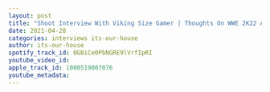 ```yaml
---
layout: post
title: "Shoot Interview With Viking Size Gamer | Thoughts On WWE 2K22 And AEW Games | #29"
date: 2021-04-28
categories: interviews its-our-house
author: its-our-house
spotify_track_id: 0GBiCe0PbNGRE9lVrfIpRI
youtube_video_id: 
apple_track_id: 1000519007076
youtube_metadata: 
---
```

